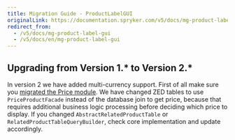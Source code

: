 ```yaml
---
title: Migration Guide - ProductLabelGUI
originalLink: https://documentation.spryker.com/v5/docs/mg-product-label-gui
redirect_from:
  - /v5/docs/mg-product-label-gui
  - /v5/docs/en/mg-product-label-gui
---
```


## Upgrading from Version 1.* to Version 2.*
In version 2 we have added multi-currency support. First of all make sure you [migrated the Price module](https://documentation.spryker.com/docs/en/mg-price). We have changed ZED tables to use `PriceProductFacade` instead of the database join to get price, because that requires additional business logic processing before deciding which price to display. If you changed `AbstractRelatedProductTable` or `RelatedProductTableQueryBuilder`, check core implementation and update accordingly.

<!--Last review date: Nov 23, 2017 by Aurimas Ličkus  -->

